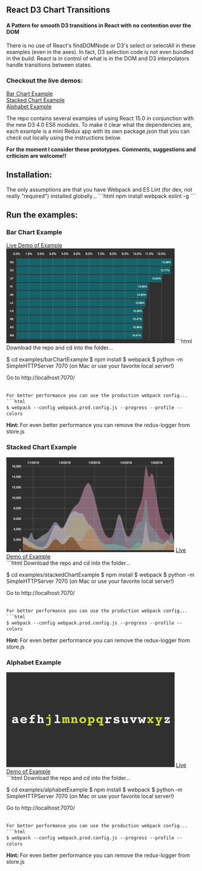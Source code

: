 <h2>React D3 Chart Transitions</h2>
<h4>A Pattern for smooth D3 transitions in React with no contention over the DOM</h4>

There is no use of React's findDOMNode or D3's select or selectAll in these examples (even in the axes). In fact, D3 selection code is not even bundled in the build. React is in control of what is in the DOM and D3 interpolators handle transitions between states.

<h3>Checkout the live demos:</h3>
<a href='http://projects.delimited.io/experiments/react-d3/barChartExample/'>Bar Chart Example</a><br />
<a href='http://projects.delimited.io/experiments/react-d3/stackedChartExample/'>Stacked Chart Example</a><br />
<a href='http://projects.delimited.io/experiments/react-d3/alphabetExample/'>Alphabet Example</a><br />

The repo contains several examples of using React 15.0 in conjunction with the new D3 4.0 ES6 modules.  To make it clear what the dependencies are, each example is a mini Redux app with its own package.json that you can check out locally using the instructions below.

<strong>For the moment I consider these prototypes. Comments, suggestions and criticism are welcome!!</strong>

<h2>Installation:</h2>
The only assumptions are that you have Webpack and ES Lint (for dev, not really "required") installed globally...
```html
npm install webpack eslint -g
```

<h2>Run the examples:</h2>
<h3>Bar Chart Example</h3>
<a href='http://projects.delimited.io/experiments/react-d3/barChartExample/'>Live Demo of Example</a><br />
<img src="README/bar.png" height="250px"/>
```html
Download the repo and cd into the folder...

$ cd examples/barChartExample
$ npm install
$ webpack
$ python -m SimpleHTTPServer 7070 (on Mac or use your favorite local server!)

Go to http://localhost:7070/
```

For better performance you can use the production webpack config...
```html
$ webpack --config webpack.prod.config.js --progress --profile --colors
```
<strong>Hint: </strong>For even better performance you can remove the redux-logger from store.js

<h3>Stacked Chart Example</h3>
<img src="README/stacked.png" height="250px"/>
<a href='http://projects.delimited.io/experiments/react-d3/stackedChartExample/'>Live Demo of Example</a><br />
```html
Download the repo and cd into the folder...

$ cd examples/stackedChartExample
$ npm install
$ webpack
$ python -m SimpleHTTPServer 7070 (on Mac or use your favorite local server!)

Go to http://localhost:7070/
```

For better performance you can use the production webpack config...
```html
$ webpack --config webpack.prod.config.js --progress --profile --colors
```
<strong>Hint: </strong>For even better performance you can remove the redux-logger from store.js

<h3>Alphabet Example</h3>
<img src="README/alphabet.png" height="250px"/>
<a href='http://projects.delimited.io/experiments/react-d3/alphabetExample/'>Live Demo of Example</a><br />
```html
Download the repo and cd into the folder...

$ cd examples/alphabetExample
$ npm install
$ webpack
$ python -m SimpleHTTPServer 7070 (on Mac or use your favorite local server!)

Go to http://localhost:7070/
```

For better performance you can use the production webpack config...
```html
$ webpack --config webpack.prod.config.js --progress --profile --colors
```
<strong>Hint: </strong>For even better performance you can remove the redux-logger from store.js



